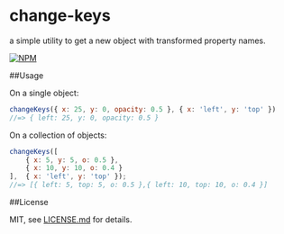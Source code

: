 # change-keys

a simple utility to get a new object with transformed property names.

[![NPM](https://nodei.co/npm/change-keys.png)](https://npmjs.org/package/change-keys)


##Usage

On a single object:
```js
changeKeys({ x: 25, y: 0, opacity: 0.5 }, { x: 'left', y: 'top' })
//=> { left: 25, y: 0, opacity: 0.5 }
```

On a collection of objects:
```js
changeKeys([
    { x: 5, y: 5, o: 0.5 },
    { x: 10, y: 10, o: 0.4 }
],  { x: 'left', y: 'top' });
//=> [{ left: 5, top: 5, o: 0.5 },{ left: 10, top: 10, o: 0.4 }]
```

##License

MIT, see [LICENSE.md](http://github.com/hapticdata/change-keys/blob/master/LICENSE.md) for details.
